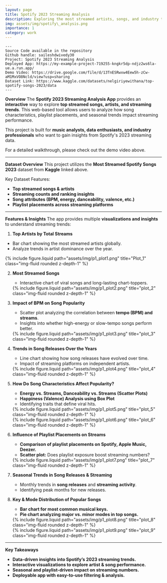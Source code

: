 ```yaml
---
layout: page
title: Spotify 2023 Streaming Analysis
description: Exploring the most streamed artists, songs, and industry trends of 2023 through interactive data visualization.
img: assets/img/spotify\_analysis.png
importance: 1
category: work
---
```


    ---
    Source Code available in the repository
    Github handle: saileshdwivedy30
    Project: Spotify 2023 Streaming Analysis
    Deployed App: https://my-example-project-719255-kngkr5dp-ndjz2ws6la-ue.a.run.app/
    Demo Video: https://drive.google.com/file/d/13TnESRwxw4Eew5h-zCw-aM1MxVO8Ncld/view?usp=sharing
    Dataset Link: https://www.kaggle.com/datasets/nelgiriyewithana/top-spotify-songs-2023/data    
    ---

**Overview**
The **Spotify 2023 Streaming Analysis App** provides an **interactive** way to explore **top streamed songs, artists, and streaming trends**. This web-based tool allows users to analyze how song characteristics, playlist placements, and seasonal trends impact streaming performance.

This project is built for **music analysts, data enthusiasts, and industry professionals** who want to gain insights from Spotify's 2023 streaming data.

For a detailed walkthrough, please check out the demo video above.

---

**Dataset Overview**
This project utilizes the **Most Streamed Spotify Songs 2023** dataset from **Kaggle** linked above.

Key Dataset Features:

- **Top streamed songs & artists**
- **Streaming counts and ranking insights**
- **Song attributes (BPM, energy, danceability, valence, etc.)**
- **Playlist placements across streaming platforms**

---

**Features & Insights**
The app provides multiple **visualizations and insights** to understand streaming trends:

1. **Top Artists by Total Streams**

- Bar chart showing the most streamed artists globally.
- Analyze trends in artist dominance over the year.

<div class="row">
    <div class="col-sm mt-3 mt-md-0">
        {% include figure.liquid path="assets/img/p1_plot1.png" title="Plot_1" class="img-fluid rounded z-depth-1" %}
    </div>
</div>

2. **Most Streamed Songs**

   - Interactive chart of viral songs and long-lasting chart-toppers.
   
   <div class="row">
       <div class="col-sm mt-3 mt-md-0">
           {% include figure.liquid path="assets/img/p1_plot2.png" title="plot_2" class="img-fluid rounded z-depth-1" %}
       </div>
   </div>

3. **Impact of BPM on Song Popularity**

   - Scatter plot analyzing the correlation between **tempo (BPM) and streams**.
   - Insights into whether high-energy or slow-tempo songs perform better.

   <div class="row">
       <div class="col-sm mt-3 mt-md-0">
           {% include figure.liquid path="assets/img/p1_plot3.png" title="plot_3" class="img-fluid rounded z-depth-1" %}
       </div>
   </div>
4. **Trends in Song Releases Over the Years**

   - Line chart showing how song releases have evolved over time.
   - Impact of streaming platforms on independent artists.

   <div class="row">
       <div class="col-sm mt-3 mt-md-0">
           {% include figure.liquid path="assets/img/p1_plot4.png" title="plot_4" class="img-fluid rounded z-depth-1" %}
       </div>
   </div>

5. **How Do Song Characteristics Affect Popularity?**

   - **Energy vs. Streams, Danceability vs. Streams (Scatter Plots)**
   - **Happiness (Valence) Analysis using Box Plot**
   - Identifying traits that define viral hits.

   <div class="row">
       <div class="col-sm mt-3 mt-md-0">
           {% include figure.liquid path="assets/img/p1_plot5.png" title="plot_5" class="img-fluid rounded z-depth-1" %}
       </div>
   </div>

   
   <div class="row">
       <div class="col-sm mt-3 mt-md-0">
           {% include figure.liquid path="assets/img/p1_plot6.png" title="plot_6" class="img-fluid rounded z-depth-1" %}
       </div>
   </div>

6. **Influence of Playlist Placements on Streams**

   - **Comparison of playlist placements on Spotify, Apple Music, Deezer.**
   - **Scatter plot:** Does playlist exposure boost streaming numbers?

   <div class="row">
       <div class="col-sm mt-3 mt-md-0">
           {% include figure.liquid path="assets/img/p1_plot7.png" title="plot_7" class="img-fluid rounded z-depth-1" %}
       </div>
   </div>



7. **Seasonal Trends in Song Releases & Streaming**

   - Monthly trends in **song releases** and **streaming activity**.
   - Identifying peak months for new releases.

8. **Key & Mode Distribution of Popular Songs**

   - **Bar chart for most common musical keys.**
   - **Pie chart analyzing major vs. minor modes in top songs.**

   <div class="row">
       <div class="col-sm mt-3 mt-md-0">
           {% include figure.liquid path="assets/img/p1_plot8.png" title="plot_8" class="img-fluid rounded z-depth-1" %}
       </div>
   </div>

   <div class="row">
       <div class="col-sm mt-3 mt-md-0">
           {% include figure.liquid path="assets/img/p1_plot9.png" title="plot_9" class="img-fluid rounded z-depth-1" %}
       </div>
   </div>

---

**Key Takeaways**

- **Data-driven insights into Spotify’s 2023 streaming trends.**
- **Interactive visualizations to explore artist & song performance.**
- **Seasonal and playlist-driven impact on streaming numbers.**
- **Deployable app with easy-to-use filtering & analysis.**

